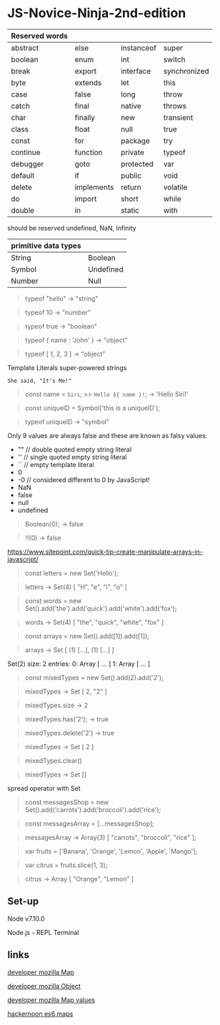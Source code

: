 # JS-Novice-Ninja-2nd-edition

| Reserved words ||||
| -------- |------| ---------- | ----- |
| abstract | else | instanceof | super |
| boolean | enum | int | switch |
| break | export | interface | synchronized |
| byte | extends | let | this |
| case | false | long | throw |
| catch | final | native | throws |
| char | finally | new | transient |
| class | float | null | true |
| const | for | package | try |
| continue | function | private | typeof |
| debugger | goto | protected | var |
| default | if | public | void |
| delete | implements | return | volatile |
| do | import | short | while |
| double | in | static | with |

should be reserved undefined, NaN, Infinity

| primitive data types ||
| -------------------- |---|
| String | Boolean |
| Symbol | Undefined |
| Number | Null |

>  typeof "hello" → "string"

>  typeof 10 → "number"

>  typeof true → "boolean"

> typeof { name : 'John' } → "object"

> typeof [ 1, 2, 3 ] → "object"

Template Literals super-powered strings

`She said, "It's Me!"`

> const name = `Siri`; >> `Hello ${ name }!`; → 'Hello Siri!'

> const uniqueID = Symbol('this is a uniqueID');
 
> typeof uniqueID → "symbol"

Only 9 values are always false and these are known as falsy values:

- "" // double quoted empty string literal
- '' // single quoted empty string literal
- `` // empty template literal
- 0
- -0 // considered different to 0 by JavaScript!
- NaN
- false
- null
- undefined

> Boolean(0); → false

> !!(0) → false

https://www.sitepoint.com/quick-tip-create-manipulate-arrays-in-javascript/

> const letters = new Set('Hello');

> letters → Set(4) [ "H", "e", "l", "o" ]

> const words = new Set().add('the').add('quick').add('white').add('fox');

> words → Set(4) [ "the", "quick", "white", "fox" ]

> const arrays = new Set().add([1]).add([1]);

> arrays → Set [ (1) […], (1) […] ]

Set(2) size: 2 entries: 0: Array [ … ]  1: Array [ … ]

> const mixedTypes = new Set().add(2).add('2');

> mixedTypes → Set [ 2, "2" ]

> mixedTypes.size → 2

> mixedTypes.has('2'); → true​

> mixedTypes.delete('2') → true​

> mixedTypes → Set [ 2 ]

> mixedTypes.clear()

> mixedTypes → Set []

spread operator with Set

> const messagesShop = new Set().add('carrots').add('broccoli').add('rice');

> const messagesArray = [...messagesShop];

> messagesArray → Array(3) [ "carrots", "broccoli", "rice" ];

> var fruits = ['Banana', 'Orange', 'Lemon', 'Apple', 'Mango'];

> var citrus = fruits.slice(1, 3);

> citrus → Array [ "Orange", "Lemon" ]

## Set-up

Node v7.10.0

Node.js - REPL Terminal

## links

[developer mozilla Map](https://developer.mozilla.org/en-US/docs/Web/JavaScript/Reference/Global_Objects/Map)

[developer mozilla Object](https://developer.mozilla.org/en-US/docs/Web/JavaScript/Reference/Global_Objects/Object)

[developer mozilla Map values](https://developer.mozilla.org/en-US/docs/Web/JavaScript/Reference/Global_Objects/Map/values)

[hackernoon es6 maps](https://hackernoon.com/what-you-should-know-about-es6-maps-dc66af6b9a1e)